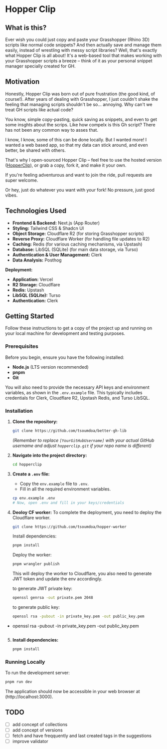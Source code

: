 # Hopper Clip

## What is this?

Ever wish you could just copy and paste your Grasshopper (Rhino 3D) scripts like normal code snippets?
And then actually save and manage them easily, instead of wrestling with messy script libraries?
Well, that's exactly what Hopper Clip is all about!
It's a web-based tool that makes working with your Grasshopper scripts a breeze
– think of it as your personal snippet manager specially created for GH.

## Motivation

Honestly, Hopper Clip was born out of pure frustration (the good kind, of course!).
After years of dealing with Grasshopper, I just couldn't shake the feeling that managing scripts shouldn't be so... annoying.
Why can't we treat GH scripts like actual code?

You know, simple copy-pasting, quick saving as snippets, and even to get some
insghts about the scrips. Like how compelx is this Gh script? There has not been
any common way to asses that.

I know, I know, some of this can be done locally. But I wanted more!
I wanted a web based app, so that my data can stick around, and even better, be shared with others.

That's why I open-sourced Hopper Clip – feel free to use the hosted version ([HopperClip](https://www.hopperclip.com/)),
or grab a copy, fork it, and make it your own.

If you're feeling adventurous and want to join the ride, pull requests are super welcome.

Or hey, just do whatever you want with your fork! No pressure, just good vibes.

## Technologies Used

- **Frontend & Backend:** Next.js (App Router)
- **Styling:** Tailwind CSS & Shadcn UI
- **Object Storage:** Cloudflare R2 (for storing Grasshopper scripts)
- **Reverse Proxy:** Cloudflare Worker (for handling file updates to R2)
- **Caching:** Redis (for various caching mechanisms, via Upstash)
- **Database:** LibSQL (SQLite) (for main data storage, via Turso)
- **Authentication & User Management:** Clerk
- **Data Analysis:** Posthog

**Deployment:**

- **Application:** Vercel
- **R2 Storage:** Cloudflare
- **Redis:** Upstash
- **LibSQL (SQLite):** Turso
- **Authentication:** Clerk

## Getting Started

Follow these instructions to get a copy of the project up and running on your local machine for development and testing purposes.

### Prerequisites

Before you begin, ensure you have the following installed:

- **Node.js** (LTS version recommended)
- **pnpm**
- **Git**

You will also need to provide the necessary API keys and environment variables, as shown in the `.env.example` file. This typically includes credentials for Clerk, Cloudflare R2, Upstash Redis, and Turso LibSQL.

### Installation

1.  **Clone the repository:**
    ```bash
    git clone https://github.com/tsoumdoa/better-gh-lib
    ```
    _(Remember to replace `[YourGitHubUsername]` with your actual GitHub username and adjust `hopperclip.git` if your repo name is different)_
2.  **Navigate into the project directory:**
    ```bash
    cd hopperclip
    ```
3.  **Create a `.env` file:**

    - Copy the `env.example` file to `.env`.
    - Fill in all the required environment variables.

    ```bash
    cp env.example .env
    # Now, open .env and fill in your keys/credentials
    ```

4.  **Deoloy CF worker:**
    To complete the deployment, you need to deploy the Cloudflare worker.

    ```bash
    git clone https://github.com/tsoumdoa/hopper-worker
    ```

    Install dependencies:

    ```bash
    pnpm install
    ```

    Deploy the worker:

    ```bash
    pnpm wrangler publish
    ```

    This will deploy the worker to Cloudflare, you also need to generate JWT
    token and update the env
    accordingly.

    to generate JWT private key:

    ```bash
    openssl genrsa -out private.pem 2048
    ```

    to generate public key:

    ```bash
    openssl rsa -pubout -in private_key.pem -out public_key.pem

    ```

- openssl rsa -pubout -in private_key.pem -out public_key.pem

  ```

  ```

5.  **Install dependencies:**
    ```bash
    pnpm install
    ```

### Running Locally

To run the development server:

```bash
pnpm run dev
```

The application should now be accessible in your web browser at \(http://localhost:3000\).

## TODO

- [ ] add concept of collections
- [ ] add concept of versions
- [ ] fetch and have freqquently and last created tags in the suggestions
- [ ] improve validator
